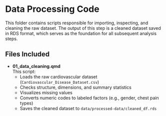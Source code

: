 # Data Processing Code

This folder contains scripts responsible for importing, inspecting, and cleaning the raw dataset. The output of this step is a cleaned dataset saved in RDS format, which serves as the foundation for all subsequent analysis steps.

## Files Included

-   **01_data_cleaning.qmd**\
    This script:
    -   Loads the raw cardiovascular dataset (`Cardiovascular_Disease_Dataset.csv`)
    -   Checks structure, dimensions, and summary statistics
    -   Visualizes missing values
    -   Converts numeric codes to labeled factors (e.g., gender, chest pain types)
    -   Saves the cleaned dataset to `data/processed-data/cleaned_df.rds`
